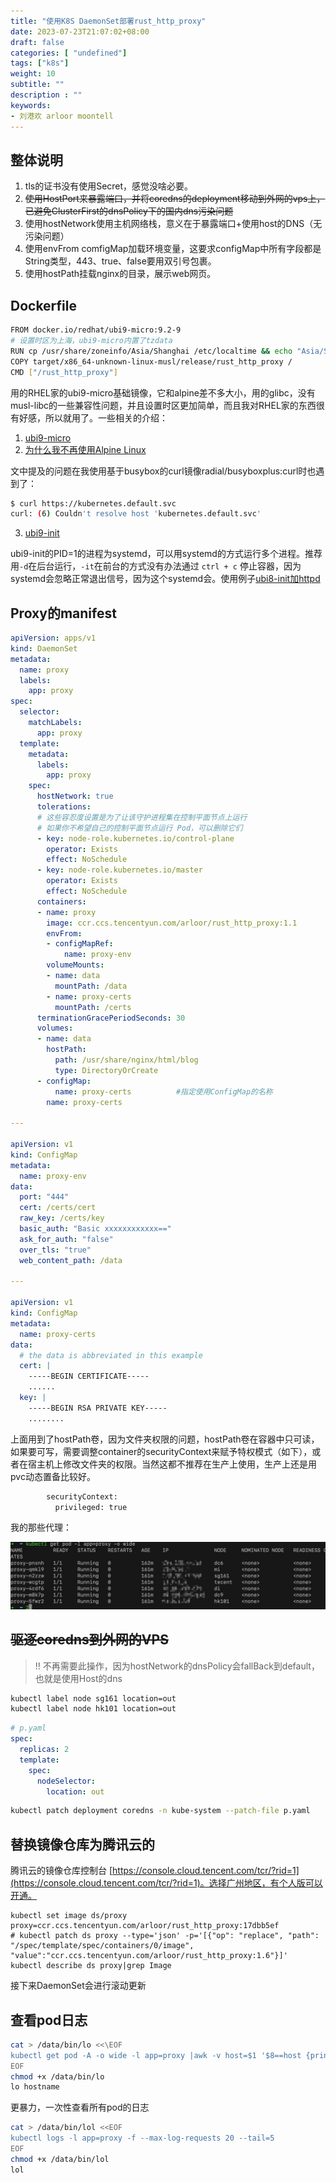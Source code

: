 ```yaml
---
title: "使用K8S DaemonSet部署rust_http_proxy"
date: 2023-07-23T21:07:02+08:00
draft: false
categories: [ "undefined"]
tags: ["k8s"]
weight: 10
subtitle: ""
description : ""
keywords:
- 刘港欢 arloor moontell
---
```


## 整体说明

1. tls的证书没有使用Secret，感觉没啥必要。
2. ~~使用HostPort来暴露端口，并将coredns的deployment移动到外网的vps上，已避免ClusterFirst的dnsPolicy下的国内dns污染问题~~
3. 使用hostNetwork使用主机网络栈，意义在于暴露端口+使用host的DNS（无污染问题）
4. 使用envFrom comfigMap加载环境变量，这要求configMap中所有字段都是String类型，443、true、false要用双引号包裹。
5. 使用hostPath挂载nginx的目录，展示web网页。

## Dockerfile

```bash
FROM docker.io/redhat/ubi9-micro:9.2-9
# 设置时区为上海，ubi9-micro内置了tzdata 
RUN cp /usr/share/zoneinfo/Asia/Shanghai /etc/localtime && echo "Asia/Shanghai" > /etc/timezone
COPY target/x86_64-unknown-linux-musl/release/rust_http_proxy /
CMD ["/rust_http_proxy"]
```

用的RHEL家的ubi9-micro基础镜像，它和alpine差不多大小，用的glibc，没有musl-libc的一些兼容性问题，并且设置时区更加简单，而且我对RHEL家的东西很有好感，所以就用了。一些相关的介绍：


1. [ubi9-micro](https://catalog.redhat.com/software/containers/ubi9/ubi-micro/615bdf943f6014fa45ae1b58?container-tabs=overview)
2. [为什么我不再使用Alpine Linux](https://www.51cto.com/article/751174.html)

文中提及的问题在我使用基于busybox的curl镜像radial/busyboxplus:curl时也遇到了：

```bash
$ curl https://kubernetes.default.svc
curl: (6) Couldn't resolve host 'kubernetes.default.svc'
```

3. [ubi9-init](https://catalog.redhat.com/software/containers/ubi9-init/6183297540a2d8e95c82e8bd) 

ubi9-init的PID=1的进程为systemd，可以用systemd的方式运行多个进程。推荐用`-d`在后台运行，`-it`在前台的方式没有办法通过 `ctrl + c` 停止容器，因为systemd会忽略正常退出信号，因为这个systemd会。使用例子[ubi8-init加httpd](https://access.redhat.com/documentation/zh-cn/red_hat_enterprise_linux/8/html/building_running_and_managing_containers/assembly_adding-software-to-a-ubi-container_building-running-and-managing-containers#using-the-ubi-init-images_assembly_adding-software-to-a-ubi-container)





## Proxy的manifest

```yaml
apiVersion: apps/v1
kind: DaemonSet
metadata:
  name: proxy
  labels:
    app: proxy
spec:
  selector:
    matchLabels:
      app: proxy
  template:
    metadata:
      labels:
        app: proxy
    spec:
      hostNetwork: true
      tolerations:
      # 这些容忍度设置是为了让该守护进程集在控制平面节点上运行
      # 如果你不希望自己的控制平面节点运行 Pod，可以删除它们
      - key: node-role.kubernetes.io/control-plane
        operator: Exists
        effect: NoSchedule
      - key: node-role.kubernetes.io/master
        operator: Exists
        effect: NoSchedule
      containers:
      - name: proxy
        image: ccr.ccs.tencentyun.com/arloor/rust_http_proxy:1.1
        envFrom:
        - configMapRef:
            name: proxy-env
        volumeMounts:
        - name: data
          mountPath: /data
        - name: proxy-certs
          mountPath: /certs
      terminationGracePeriodSeconds: 30
      volumes:
      - name: data
        hostPath:
          path: /usr/share/nginx/html/blog 
          type: DirectoryOrCreate
      - configMap:
          name: proxy-certs          #指定使用ConfigMap的名称
        name: proxy-certs

---

apiVersion: v1
kind: ConfigMap
metadata:
  name: proxy-env
data:
  port: "444"
  cert: /certs/cert
  raw_key: /certs/key
  basic_auth: "Basic xxxxxxxxxxxx=="
  ask_for_auth: "false"
  over_tls: "true"
  web_content_path: /data

---

apiVersion: v1
kind: ConfigMap
metadata:
  name: proxy-certs
data:
  # the data is abbreviated in this example
  cert: |
    -----BEGIN CERTIFICATE-----
    ......
  key: |
    -----BEGIN RSA PRIVATE KEY-----
    ........

```

上面用到了hostPath卷，因为文件夹权限的问题，hostPath卷在容器中只可读，如果要可写，需要调整container的securityContext来赋予特权模式（如下），或者在宿主机上修改文件夹的权限。当然这都不推荐在生产上使用，生产上还是用pvc动态置备比较好。

```bash
        securityContext:
          privileged: true
```

我的那些代理：

![Alt text](/img/telegram-cloud-photo-size-5-6192798952399681427-y.jpg)

## ~~驱逐coredns到外网的VPS~~

> !! 不再需要此操作，因为hostNetwork的dnsPolicy会fallBack到default，也就是使用Host的dns

```bash
kubectl label node sg161 location=out
kubectl label node hk101 location=out
```

```yaml
# p.yaml
spec:
  replicas: 2
  template:
    spec:
      nodeSelector: 
        location: out
```

```bash
kubectl patch deployment coredns -n kube-system --patch-file p.yaml
```

## 替换镜像仓库为腾讯云的

腾讯云的镜像仓库控制台 [https://console.cloud.tencent.com/tcr/?rid=1](https://console.cloud.tencent.com/tcr/?rid=1)。选择广州地区，有个人版可以开通。


```shell
kubectl set image ds/proxy proxy=ccr.ccs.tencentyun.com/arloor/rust_http_proxy:17dbb5ef
# kubectl patch ds proxy --type='json' -p='[{"op": "replace", "path": "/spec/template/spec/containers/0/image", "value":"ccr.ccs.tencentyun.com/arloor/rust_http_proxy:1.6"}]'
kubectl describe ds proxy|grep Image
```

接下来DaemonSet会进行滚动更新

## 查看pod日志

```bash
cat > /data/bin/lo <<\EOF
kubectl get pod -A -o wide -l app=proxy |awk -v host=$1 '$8==host {print $2}' | xargs -I {} kubectl logs {} -f
EOF
chmod +x /data/bin/lo
lo hostname
```

更暴力，一次性查看所有pod的日志

```bash
cat > /data/bin/lol <<EOF
kubectl logs -l app=proxy -f --max-log-requests 20 --tail=5
EOF
chmod +x /data/bin/lol
lol
```